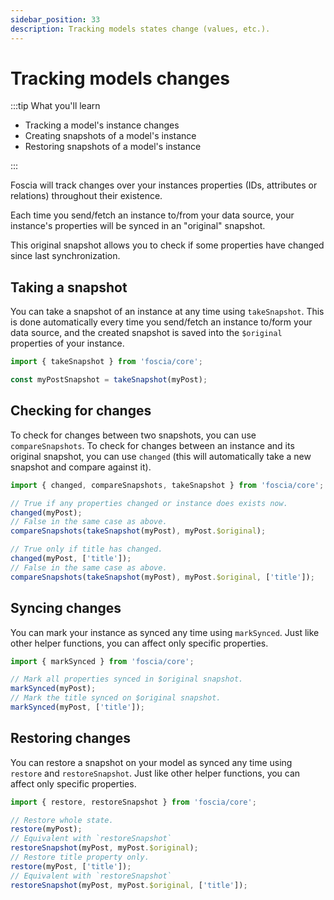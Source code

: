 ```yaml
---
sidebar_position: 33
description: Tracking models states change (values, etc.).
---
```


# Tracking models changes

:::tip What you'll learn

-   Tracking a model's instance changes
-   Creating snapshots of a model's instance
-   Restoring snapshots of a model's instance

:::

Foscia will track changes over your instances properties (IDs, attributes or
relations) throughout their existence.

Each time you send/fetch an instance to/from your data source, your instance's
properties will be synced in an "original" snapshot.

This original snapshot allows you to check if some properties have changed since
last synchronization.

## Taking a snapshot

You can take a snapshot of an instance at any time using `takeSnapshot`. This is
done automatically every time you send/fetch an instance to/form your data
source, and the created snapshot is saved into the `$original` properties of
your instance.

```javascript
import { takeSnapshot } from 'foscia/core';

const myPostSnapshot = takeSnapshot(myPost);
```

## Checking for changes

To check for changes between two snapshots, you can use `compareSnapshots`. To
check for changes between an instance and its original snapshot, you can use
`changed` (this will automatically take a new snapshot and compare against it).

```javascript
import { changed, compareSnapshots, takeSnapshot } from 'foscia/core';

// True if any properties changed or instance does exists now.
changed(myPost);
// False in the same case as above.
compareSnapshots(takeSnapshot(myPost), myPost.$original);

// True only if title has changed.
changed(myPost, ['title']);
// False in the same case as above.
compareSnapshots(takeSnapshot(myPost), myPost.$original, ['title']);
```

## Syncing changes

You can mark your instance as synced any time using `markSynced`. Just like
other helper functions, you can affect only specific properties.

```javascript
import { markSynced } from 'foscia/core';

// Mark all properties synced in $original snapshot.
markSynced(myPost);
// Mark the title synced on $original snapshot.
markSynced(myPost, ['title']);
```

## Restoring changes

You can restore a snapshot on your model as synced any time using `restore` and
`restoreSnapshot`. Just like other helper functions, you can affect only
specific properties.

```javascript
import { restore, restoreSnapshot } from 'foscia/core';

// Restore whole state.
restore(myPost);
// Equivalent with `restoreSnapshot`
restoreSnapshot(myPost, myPost.$original);
// Restore title property only.
restore(myPost, ['title']);
// Equivalent with `restoreSnapshot`
restoreSnapshot(myPost, myPost.$original, ['title']);
```
